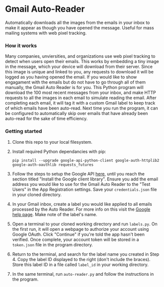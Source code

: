 
# Gmail Auto-Reader
Automatically downloads all the images from the emails in your inbox to make it appear as though you have opened the message. Useful for mass mailing systems with web pixel tracking.

### How it works
Many companies, unviersities, and organizations use web pixel tracking to detect when users open their emails. This works by embedding a tiny image in the message, which your device will download from their server. Since this image is unique and linked to you, any requests to download it will be logged as you having opened the email. If you would like to show engagament with the emails but do not have to go through all of them manually, the Gmail Auto Reader is for you. This Python program will download the 100 most recent messages from your inbox, and make HTTP requests to all the images in each email to simulate reading the email. After completing each email, it will tag it with a custom Gmail label to keep track of which emails have been auto-read. Next time you run the program, it can be configured to automatically skip over emails that have already been auto-read for the sake of time efficiency.

### Getting started
1. Clone this repo to your local filesystem.
2. Install required Python dependancies with pip:
    ```
    pip install --upgrade google-api-python-client google-auth-httplib2 google-auth-oauthlib requests_futures
    ```
3. Follow the steps to setup the Google API [here](https://developers.google.com/gmail/api/quickstart/python#enable_the_api), until you reach the section titled "Install the Google client library". Ensure you add the email address you would like to use for the Gmail Auto Reader to the "Test Users" in the App Registration settings. Save your ```credentials.json``` file in your cloned directory.
4. In your Gmail inbox, create a label you would like applied to all emails processed by the Auto Reader. For more info on this visit the [Google help page](https://support.google.com/mail/answer/118708?hl=en&co=GENIE.Platform%3DDesktop). Make note of the label's name.
5. Open a terminal to your cloned working directory and run ```labels.py```. On the first run, it will open a webpage to authorize your account using Google OAuth. Click "Continue" if you're told the app hasn't been verified. Once complete, your account token will be stored in a ```token.json``` file in the program directory.
6. Return to the terminal, and search for the label name you created in Step 4. Copy the label ID displayed to the right (don't include the braces). Store this label ID in a file called ```label_id``` in your working directory.

7. In the same terminal, run ```auto-reader.py``` and follow the instructions in the program.
